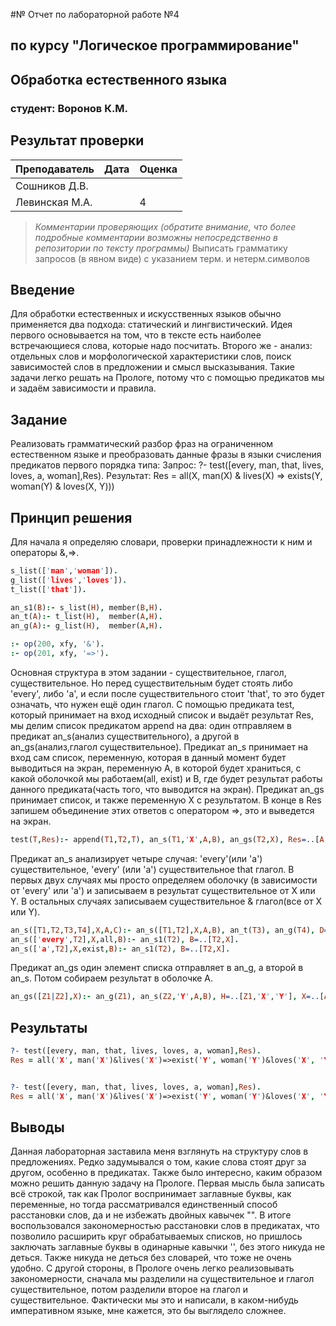 #№ Отчет по лабораторной работе №4
## по курсу "Логическое программирование"

## Обработка естественного языка

### студент: Воронов К.М.

## Результат проверки

| Преподаватель     | Дата         |  Оценка       |
|-------------------|--------------|---------------|
| Сошников Д.В. |              |               |
| Левинская М.А.|              |       4       |

> *Комментарии проверяющих (обратите внимание, что более подробные комментарии возможны непосредственно в репозитории по тексту программы)*
Выписать грамматику запросов (в явном виде) с указанием терм. и нетерм.символов

## Введение

Для обработки естественных и искусственных языков обычно применяется два подхода: статический и лингвистический. Идея первого основывается на том, что в тексте есть наиболее встречающиеся слова, которые надо посчитать. Второго же - анализ: отдельных слов и морфологической характеристики слов, поиск зависимостей слов в предложении и смысл высказывания. Такие задачи легко решать на Прологе, потому что с помощью предикатов мы и задаём зависимости и правила. 
 
## Задание

Реализовать грамматический разбор фраз на ограниченном естественном языке и преобразовать данные фразы  в языки счисления предикатов первого порядка типа:
Запрос: ?- test([every, man, that, lives, loves, a, woman],Res).
Результат: Res = all(X, man(X) & lives(X) => exists(Y, woman(Y) & loves(X, Y))) 

## Принцип решения

Для начала я определяю словари, проверки принадлежности к ним и операторы &,=>.

```prolog
s_list(['man','woman']).
g_list(['lives','loves']).
t_list(['that']).

an_s1(B):- s_list(H), member(B,H).
an_t(A):- t_list(H),  member(A,H).
an_g(A):- g_list(H),  member(A,H).

:- op(200, xfy, '&').
:- op(201, xfy, '=>').
```

Основная структура в этом задании - существительное, глагол, существительное. Но перед существительным будет стоять либо 'every', либо 'a', и если после существительного стоит 'that', то это будет означать, что нужен ещё один глагол. 
С помощью предиката test, который принимает на вход исходный список и выдаёт результат Res, мы делим список предикатом append на два: один отправляем в предикат an_s(анализ существительного), а другой в an_gs(анализ,глагол существительное). Предикат an_s принимает на вход сам список, переменную, которая в данный момент будет выводиться на экран, переменную A, в которой будет храниться, с какой оболочкой мы работаем(all, exist) и B, где будет результат работы данного предиката(часть того, что выводится на экран). Предикат an_gs принимает список, и также переменную Х с результатом. В конце в Res запишем объединение этих ответов с оператором =>, это и выведется на экран.

```prolog 
test(T,Res):- append(T1,T2,T), an_s(T1,'X',A,B), an_gs(T2,X), Res=..[A,'X',B=>X].
```

Предикат an_s анализирует четыре  случая: 'every'(или 'a') существительное, 'every' (или 'a') существительное that глагол. В первых двух случаях мы просто определяем оболочку (в зависимости от 'every' или 'a') и записываем в результат существительное от Х или Y. В остальных случаях записываем существительное & глагол(все от Х или Y).

```prolog 
an_s([T1,T2,T3,T4],X,A,C):- an_s([T1,T2],X,A,B), an_t(T3), an_g(T4), D=..[T4,X], C = B & D.
an_s(['every',T2],X,all,B):- an_s1(T2), B=..[T2,X].
an_s(['a',T2],X,exist,B):- an_s1(T2), B=..[T2,X].
```
 
Предикат an_gs один элемент списка отправляет в an_g, а второй в an_s. Потом собираем результат в оболочке A.

```prolog 
an_gs([Z1|Z2],X):- an_g(Z1), an_s(Z2,'Y',A,B), H=..[Z1,'X','Y'], X=..[A,'Y',B & H].
```

## Результаты

```prolog
?- test([every, man, that, lives, loves, a, woman],Res).
Res = all('X', man('X')&lives('X')=>exist('Y', woman('Y')&loves('X', 'Y'))) .


?- test([every, man, that, lives, loves, a, woman],Res).
Res = all('X', man('X')&lives('X')=>exist('Y', woman('Y')&loves('X', 'Y'))) .

```

## Выводы

Данная лабораторная заставила меня взглянуть на структуру слов в предложениях. Редко задумывался о том, какие слова стоят друг за другом, особенно в предикатах. Также было интересно, каким образом можно решить данную задачу на Прологе. Первая мысль была записать всё строкой, так как Пролог воспринимает заглавные буквы, как переменные, но тогда рассматривался единственный способ расстановки слов, да и не избежать двойных кавычек "". В итоге воспользовался закономерностью расстановки слов в предикатах, что позволило расширить круг обрабатываемых списков, но пришлось заключать заглавные буквы в одинарные кавычки '', без этого никуда не деться. Также никуда не деться без словарей, что тоже не очень удобно. С другой стороны, в Прологе очень легко реализовывать закономерности, сначала мы разделили на существительное и глагол существительное, потом разделили второе на глагол и существительное. Фактически мы это и написали, в каком-нибудь императивном языке, мне кажется, это бы выглядело сложнее.

 




